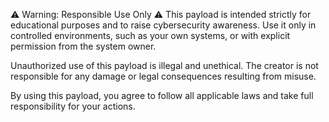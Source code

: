 ⚠️ Warning: Responsible Use Only ⚠️
This payload is intended strictly for educational purposes and to raise cybersecurity awareness. Use it only in controlled environments, such as your own systems, or with explicit permission from the system owner.

Unauthorized use of this payload is illegal and unethical. The creator is not responsible for any damage or legal consequences resulting from misuse.

By using this payload, you agree to follow all applicable laws and take full responsibility for your actions.
